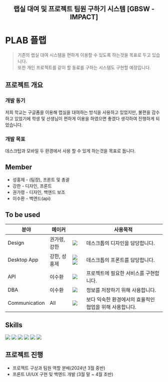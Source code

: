 <div align="center">
  
  ## 랩실 대여 및 프로젝트 팀원 구하기 시스템 [GBSW - IMPACT]
  <!-- 세계에 영향을 미치는 팀, 임팩트입니다. -->
  
</div>

# PLAB 플랩
> 기존의 랩실 대여 시스템을 편하게 이용할 수 있도록 하는것을 목표로 두고 있습니다. </br>
> 또한 개인 프로젝트를 같이 할 동료를 구하는 시스템도 구현할 예정입니다.

## 프로젝트 개요

### 개발 동기
저희 학교는 구글폼을 이용해 랩실을 대여하는 방식을 사용하고 있었지만, 불편을 감수하고 있었기에 학생 및 선생님이 편하게 이용을 하였으면 좋겠다 생각하여 진행하게 되었습니다.

### 개발 목표
데스크탑과 모바일 두 환경에서 사용 할 수 있게 하는것을 목표로 둡니다.

## Member
* 성홍제 - (팀장), 프론트 및 총괄 
* 강한 - 디자인, 프론트
* 권가령 - 디자인, 백엔드 보조 
* 이수환 - 백엔드(api)

## To be used

| 분야 | 메이커 |  | 사용목적 |
| ------------- | ---------------------- | -------------------------- | ---------------- |
| Design  | 권가령, 강한 | <img src="https://img.shields.io/badge/figma-F24E1E?style=flat-square&logo=figma&logoColor=white"/>| 데스크톱의 디자인을 담당합니다. |
| Desktop App | 강한, 성홍제 |<img src="https://img.shields.io/badge/React-61DAFB?style=flat-square&logo=React&logoColor=white"/> <img src="https://img.shields.io/badge/Vite-646CFF?style=flat-square&logo=Vite&logoColor=white"/>  | 데스크톱의 프론트를 담당합니다. |
| API | 이수환 |  <a href="https://nestjs.com/"><img src="https://img.shields.io/badge/NestJS-E0234E?style=flat-square&logo=NestJS&logoColor=white"/></a>| 프로젝트에 필요한 서비스를 구현합니다. |
| DBA | 이수환  | <a href="https://www.mysql.com/"><img src="https://img.shields.io/badge/MySql-4479A1?style=flat-square&logo=MySql&logoColor=white"/></a> | 정보를 저장하기 위해 사용합니다. |
| Communication | All | <a href="https://discord.com/"><img src="https://img.shields.io/badge/Discord-5865F2?style=flat-square&logo=Discord&logoColor=white"/></a> | 보다 익숙한 환경에서의 효율적인 협업을 위해 사용합니다. |

## Skills
<a href=""><img src="https://img.shields.io/badge/React-61DAFB?style=for-the-badge&logo=React&logoColor=white"/></a>
<a href=""><img src="https://img.shields.io/badge/figma-F24E1E?style=for-the-badge&logo=figma&logoColor=white"/></a>
<a href="https://nodejs.org/en/"><img src="https://img.shields.io/badge/Node.js-339933?style=for-the-badge&logo=Node.js&logoColor=white"/></a>
<a href="https://www.typescriptlang.org/"><img src="https://img.shields.io/badge/TypeScript-3178C6?style=for-the-badge&logo=TypeScript&logoColor=white"/></a>
<a href="https://nestjs.com/"><img src="https://img.shields.io/badge/NestJS-E0234E?style=for-the-badge&logo=NestJS&logoColor=white"/></a>
<a href="https://www.mysql.com/"><img src="https://img.shields.io/badge/MySql-4479A1?style=for-the-badge&logo=MySql&logoColor=white"/></a>

## 프로젝트 진행
* 프로젝트 구상과 팀원 역할 분배(2024년 3월 중반)
* 프론트 UI/UX 구현 및 백엔드 개발 (3월 말 ~ 4월 초반)
     
